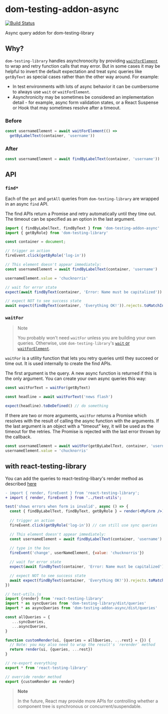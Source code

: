 # dom-testing-addon-async

[![Build Status](https://travis-ci.org/alexkrolick/dom-testing-addon-async.svg?branch=master)](https://travis-ci.org/alexkrolick/dom-testing-addon-async)

Async query addon for dom-testing-library

## Why?

`dom-testing-library` handles asynchronocity by providing [`waitForElement`](https://testing-library.com/docs/api-async) to wrap and retry function calls that may error. But in some cases it may be helpful to invert the default expectation and treat sync queries like `getByText` as special cases rather than the other way around. For example:
- In test environments with lots of async behavior it can be cumbersome to always use `wait` or `waitForElement`.
 - Asynchronicity may be sometimes be considered an implementation detail - for example, async form validation states, or a React Suspense or Hook that may sometimes resolve after a timeout. 
 
 ### Before
 
```jsx
const usernameElement = await waitForElement(() =>
  getByLabelText(container, 'username'))
```

### After

```jsx
const usernameElement = await findByLabelText(container, 'username'))
```

## API

### `find*`

Each of the `get` and `getAll` queries from `dom-testing-library` are wrapped in an async `find` API.

The find APIs return a Promise and retry automatically until they time out. The timeout can be specified as an option in the last argument.

```jsx
import { findByLabelText, findByText } from 'dom-testing-addon-async'
import { getByRole} from 'dom-testing-library'

const container = document;

// trigger an action
fireEvent.click(getByRole('log-in'))

// This element doesn't appear immediately:
const usernameElement = await findByLabelText(container, 'username')

usernameElement.value = 'chucknorris'

// wait for error state
expect(await findByText(container, 'Error: Name must be capitalized')).not.toBeNull()

// expect NOT to see success state
await expect(findByText(container, 'Everything OK!')).rejects.toMatchInlineSnapshot()
```

### `waitFor`

> Note 
>
> You probably won't need `waitFor` unless you are building your own queries. Otherwise, use `dom-testing-library`'s [`wait` or `waitForElement`](https://testing-library.com/docs/api-async).

`waitFor` is a utility function that lets you retry queries until they succeed or time out. It is used internally to create the find APIs.

The first argument is the query. A new async function is returned if this is the only argument. You can create your own async queries this way:

```js
const waitForText = waitFor(getByText)

const headline = await waitForText('news flash')

expect(headline).toBeDefined() // do something
```

If there are two or more arguments, `waitFor` returns a Promise which resolves with the result of calling the async function with the arguments. If the last argument is an object with a "timeout" key, it will be used as the timeout for the retries. The Promise is rejected with the last error thrown by the callback.

```js
const usernameElement = await waitFor(getByLabelText, container, 'username')
usernameElement.value = 'chucknorris'
```

## with react-testing-library

You can add the queries to react-testing-libary's render method as described [here](https://testing-library.com/docs/react-testing-library/setup#custom-render)

```diff
- import { render, fireEvent } from 'react-testing-library';
+ import { render, fireEvent } from '../test-utils';
```

```jsx
test('shows errors when form is invalid', async () => {
  const { findByLabelText, findByText, getByRole } = render(<MyForm />)
  
  // trigger an action
  fireEvent.click(getByRole('log-in')) // can still use sync queries

  // This element doesn't appear immediately:
  const usernameElement = await findByLabelText(container, 'username')
  
  // type in the box
  fireEvent('change', userNameElement, {value: 'chucknorris'})

  // wait for error state
  expect(await findByText(container, 'Error: Name must be capitalized')).not.toBeNull()

  // expect NOT to see success state
  await expect(findByText(container, 'Everything OK!')).rejects.toMatchInlineSnapshot()
})
```

```js
// test-utils.js
import {render} from 'react-testing-library'
import * as syncQueries from 'dom-testing-library/dist/queries'
import * as asyncQueries from 'dom-testing-addon-async/dist/queries'

const allQueries = {
   ...syncQueries,
   ...asyncQueries,
}

function customRender(ui, {queries = allQueries, ...rest} = {}) {
  // Note: you may also need to wrap the result's `rerender` method
  return render(ui, {queries, ...rest})
}

// re-export everything
export * from 'react-testing-library'

// override render method
export {customRender as render}
```

 
 > **Note**
 >
 > In the future, React may provide more APIs for controlling whether a component tree is synchronous or concurrent/suspendable.
